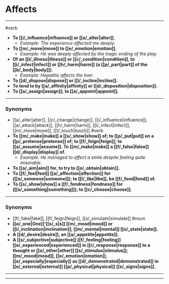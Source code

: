 # Affects
---
#verb
- **To [[i/_influence|influence]] or [[a/_alter|alter]].**
	- _Example: The experience affected me deeply._
- **To [[m/_move|move]] to [[e/_emotion|emotion]].**
	- _Example: He was deeply affected by the tragic ending of the play._
- **Of an [[i/_illness|illness]] or [[c/_condition|condition]], to [[i/_infect|infect]] or [[h/_harm|harm]] (a [[p/_part|part]] of the [[b/_body|body]]).**
	- _Example: Hepatitis affects the liver._
- **To [[d/_dispose|dispose]] or [[i/_incline|incline]].**
- **To tend to by [[a/_affinity|affinity]] or [[d/_disposition|disposition]].**
- **To [[a/_assign|assign]]; to [[a/_appoint|appoint]].**
---
### Synonyms
- [[a/_alter|alter]], [[c/_change|change]], [[i/_influence|influence]], [[a/_attack|attack]], [[h/_harm|harm]], [[i/_infect|infect]], [[m/_move|move]], [[t/_touch|touch]]
#verb
- **To [[m/_make|make]] a [[s/_show|show]] of; to [[p/_put|put]] on a [[p/_pretense|pretense]] of; to [[f/_feign|feign]]; to [[a/_assume|assume]]. To [[m/_make|make]] a [[f/_false|false]] [[d/_display|display]] of.**
	- _Example: He managed to affect a smile despite feeling quite miserable._
- **To [[a/_aim|aim]] for, to try to [[o/_obtain|obtain]].**
- **To [[f/_feel|feel]] [[a/_affection|affection]] for ([[s/_someone|someone]]); to [[l/_like|like]], be [[f/_fond|fond]] of.**
- **To [[s/_show|show]] a [[f/_fondness|fondness]] for ([[s/_something|something]]); to [[c/_choose|choose]].**
---
### Synonyms
- [[f/_fake|fake]], [[f/_feign|feign]], [[s/_simulate|simulate]]
#noun
- **[[o/_one|One]]'[[s/_s|s]] [[m/_mood|mood]] or [[i/_inclination|inclination]]; [[m/_mental|mental]] [[s/_state|state]].**
- **A [[d/_desire|desire]], an [[a/_appetite|appetite]].**
- **A [[s/_subjective|subjective]] [[f/_feeling|feeling]] [[e/_experienced|experienced]] in [[r/_response|response]] to a thought or [[o/_other|other]] [[s/_stimulus|stimulus]]; [[m/_mood|mood]], [[e/_emotion|emotion]], [[e/_especially|especially]] as [[d/_demonstrated|demonstrated]] in [[e/_external|external]] [[p/_physical|physical]] [[s/_signs|signs]].**
---
---
